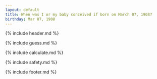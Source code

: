 ```yaml
---
layout: default
title: When was I or my baby conceived if born on March 07, 1908?
birthday: Mar 07, 1908
---
```


{% include header.md %}

{% include guess.md %}

{% include calculate.md %}

{% include safety.md %}

{% include footer.md %}



